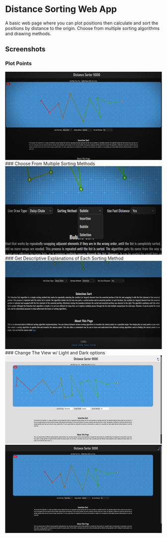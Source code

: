 # Distance Sorting Web App
A basic web page where you can plot positions then calculate and sort the positions by distance to the origin. Choose from multiple sorting algorithms and drawing methods.
## Screenshots
### Plot Points
<img src="https://github.com/csharpseth/distance-sorter/blob/main/media/plot.jpg" />
### Choose From Multiple Sorting Methods
<img src="https://github.com/csharpseth/distance-sorter/blob/main/media/sorting.jpg" />
### Get Descriptive Explanations of Each Sorting Method
<img src="https://github.com/csharpseth/distance-sorter/blob/main/media/description.jpg" />
### Change The View w/ Light and Dark options
<img src="https://github.com/csharpseth/distance-sorter/blob/main/media/lightmode.jpg" />
<img src="https://github.com/csharpseth/distance-sorter/blob/main/media/darkmode.jpg" />
